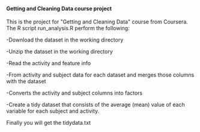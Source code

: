 <h4> Getting and Cleaning Data course project</h4>

This is the project for "Getting and Cleaning Data" course from Coursera. The R script run_analysis.R perform the following:

-Download the dataset in the working directory

-Unzip the dataset in the working directory

-Read the activity and feature info

-From activity and subject data for each dataset and merges those columns with the dataset

-Converts the activity and subject columns into factors

-Create a tidy dataset that consists of the average (mean) value of each variable for each subject and activity.

Finally you will get the tidydata.txt
